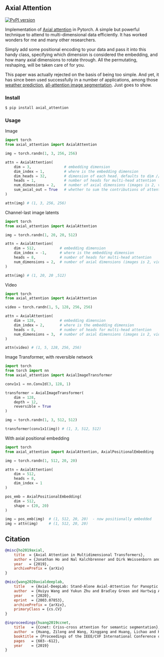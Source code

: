 ## Axial Attention

[![PyPI version](https://badge.fury.io/py/axial-attention.svg)](https://badge.fury.io/py/axial-attention)

Implementation of <a href="https://arxiv.org/abs/1912.12180">Axial attention</a> in Pytorch. A simple but powerful technique to attend to multi-dimensional data efficiently. It has worked wonders for me and many other researchers.

Simply add some positional encoding to your data and pass it into this handy class, specifying which dimension is considered the embedding, and how many axial dimensions to rotate through. All the permutating, reshaping, will be taken care of for you.

This paper was actually rejected on the basis of being too simple. And yet, it has since been used successfully in a number of applications, among those <a href="https://ai.googleblog.com/2020/03/a-neural-weather-model-for-eight-hour.html">weather prediction</a>, <a href="https://ai.googleblog.com/2020/08/axial-deeplab-long-range-modeling-in.html"> all-attention image segmentation</a>. Just goes to show.

### Install

```bash
$ pip install axial_attention
```

### Usage

Image

```python
import torch
from axial_attention import AxialAttention

img = torch.randn(1, 3, 256, 256)

attn = AxialAttention(
    dim = 3,               # embedding dimension
    dim_index = 1,         # where is the embedding dimension
    dim_heads = 32,        # dimension of each head. defaults to dim // heads if not supplied
    heads = 1,             # number of heads for multi-head attention
    num_dimensions = 2,    # number of axial dimensions (images is 2, video is 3, or more)
    sum_axial_out = True   # whether to sum the contributions of attention on each axis, or to run the input through them sequentially. defaults to true
)

attn(img) # (1, 3, 256, 256)
```

Channel-last image latents

```python
import torch
from axial_attention import AxialAttention

img = torch.randn(1, 20, 20, 512)

attn = AxialAttention(
    dim = 512,           # embedding dimension
    dim_index = -1,      # where is the embedding dimension
    heads = 8,           # number of heads for multi-head attention
    num_dimensions = 2,  # number of axial dimensions (images is 2, video is 3, or more)
)

attn(img) # (1, 20, 20 ,512)
```

Video

```python
import torch
from axial_attention import AxialAttention

video = torch.randn(1, 5, 128, 256, 256)

attn = AxialAttention(
    dim = 128,           # embedding dimension
    dim_index = 2,       # where is the embedding dimension
    heads = 8,           # number of heads for multi-head attention
    num_dimensions = 3,  # number of axial dimensions (images is 2, video is 3, or more)
)

attn(video) # (1, 5, 128, 256, 256)
```

Image Transformer, with reversible network

```python
import torch
from torch import nn
from axial_attention import AxialImageTransformer

conv1x1 = nn.Conv2d(3, 128, 1)

transformer = AxialImageTransformer(
    dim = 128,
    depth = 12,
    reversible = True
)

img = torch.randn(1, 3, 512, 512)

transformer(conv1x1(img)) # (1, 3, 512, 512)
```

With axial positional embedding

```python
import torch
from axial_attention import AxialAttention, AxialPositionalEmbedding

img = torch.randn(1, 512, 20, 20)

attn = AxialAttention(
    dim = 512,
    heads = 8,
    dim_index = 1
)

pos_emb = AxialPositionalEmbedding(
    dim = 512,
    shape = (20, 20)
)

img = pos_emb(img)  # (1, 512, 20, 20)  - now positionally embedded
img = attn(img)     # (1, 512, 20, 20)
```

## Citation

```bibtex
@misc{ho2019axial,
    title  = {Axial Attention in Multidimensional Transformers},
    author = {Jonathan Ho and Nal Kalchbrenner and Dirk Weissenborn and Tim Salimans},
    year   = {2019},
    archivePrefix = {arXiv}
}
```

```bibtex
@misc{wang2020axialdeeplab,
    title   = {Axial-DeepLab: Stand-Alone Axial-Attention for Panoptic Segmentation},
    author  = {Huiyu Wang and Yukun Zhu and Bradley Green and Hartwig Adam and Alan Yuille and Liang-Chieh Chen},
    year    = {2020},
    eprint  = {2003.07853},
    archivePrefix = {arXiv},
    primaryClass = {cs.CV}
}
```

```bibtex
@inproceedings{huang2019ccnet,
    title   = {Ccnet: Criss-cross attention for semantic segmentation},
    author  = {Huang, Zilong and Wang, Xinggang and Huang, Lichao and Huang, Chang and Wei, Yunchao and Liu, Wenyu},
    booktitle = {Proceedings of the IEEE/CVF International Conference on Computer Vision},
    pages   = {603--612},
    year    = {2019}
}
```
